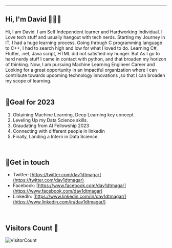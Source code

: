 ***********************************
## Hi, I'm David 👋👨‍💻

Hi, I am David. I am Self Independent learner and Hardworking Individual. I Love tech stuff and usually hangout with tech nerds. Starting my Journey in IT, I had a huge learning process. Going through C programming language to C++, I had to search high and low for what I loved to do. Learning C#, Flutter, .net, Java script, HTML did not satisfied my hunger. But As I go to hard nerdy stuff I came in contact with python, and that broaden my horizon of thinking. Now, I am pursuing Machine Learning Engineer Career and Looking for a great opportunity in an impactful organization where I can contribute towards upcoming technology innovations ,so that I can broaden my scope of learning.
<br>
&nbsp;&nbsp;&nbsp;&nbsp;&nbsp;&nbsp;&nbsp;&nbsp;&nbsp;&nbsp;&nbsp;&nbsp;&nbsp;&nbsp;&nbsp;&nbsp;&nbsp;&nbsp;&nbsp;&nbsp;&nbsp;&nbsp;&nbsp;&nbsp;&nbsp;&nbsp;&nbsp;&nbsp;&nbsp;&nbsp;&nbsp;&nbsp;&nbsp;&nbsp;&nbsp;&nbsp;&nbsp;&nbsp;&nbsp;&nbsp;&nbsp;&nbsp;&nbsp;&nbsp;&nbsp;&nbsp;&nbsp;&nbsp;&nbsp;&nbsp;&nbsp;&nbsp;&nbsp;&nbsp;&nbsp;&nbsp;&nbsp;&nbsp;&nbsp;&nbsp;&nbsp;&nbsp;&nbsp;&nbsp;&nbsp;&nbsp;&nbsp;&nbsp;
<br>

## 🗻Goal for 2023
1. Obtaining Machine Learning, Deep Learning key concept.
2. Leveling Up my Data Science skills.
3. Graudating from AI Fellowship 2023
4. Connecting with different people in linkedin
5. Finally, Landing a Intern in Data Science.
<br>

## 💬Get in touch
- Twitter: [https://twitter.com/dav1dtmagar](https://twitter.com/dav1dtmagar)
- Facebook: [https://www.facebook.com/dav1dtmagar](https://www.facebook.com/dav1dtmagar)
- LinkedIn: [https://www.linkedin.com/in/dav1dtmagar/](https://www.linkedin.com/in/dav1dtmagar/)
<br>

## Visitors Count 🤯

![VisitorCount](https://profile-counter.glitch.me/{David-Thapa}/count.svg)
